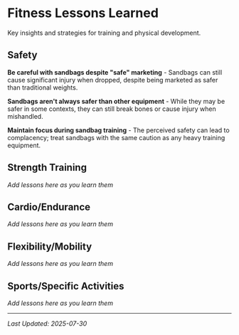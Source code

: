 # Fitness Lessons Learned

Key insights and strategies for training and physical development.

## Safety

**Be careful with sandbags despite "safe" marketing** - Sandbags can still cause significant injury when dropped, despite being marketed as safer than traditional weights.

**Sandbags aren't always safer than other equipment** - While they may be safer in some contexts, they can still break bones or cause injury when mishandled.

**Maintain focus during sandbag training** - The perceived safety can lead to complacency; treat sandbags with the same caution as any heavy training equipment.


## Strength Training

*Add lessons here as you learn them*


## Cardio/Endurance

*Add lessons here as you learn them*


## Flexibility/Mobility

*Add lessons here as you learn them*


## Sports/Specific Activities

*Add lessons here as you learn them*

---

*Last Updated: 2025-07-30* 